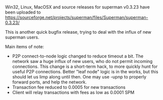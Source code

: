 Win32, Linux, MacOSX and source releases for superman v0.3.23 have been uploaded to
https://sourceforge.net/projects/superman/files/Superman/superman-0.3.23/

This is another quick bugfix release, trying to deal with the influx of new superman users.

Main items of note:

* P2P connect-to-node logic changed to reduce timeout a bit.  The network saw a huge influx of new users, who do not permit incoming connections.  This change is a short-term hack, to more quickly hunt for useful P2P connections.  Better "leaf node" logic is in the works, but this should let us limp along until then.  One may use -upnp to properly forward ports, and help the network.
* Transaction fee reduced to 0.0005 for new transactions
* Client will relay transactions with fees as low as 0.0001 SPM
